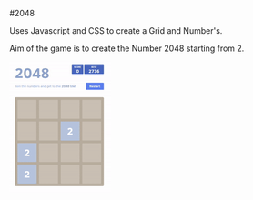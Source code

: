 #2048 

Uses Javascript and CSS to create a Grid and Number's. 

Aim of the game is to create the Number 2048 starting from 2.

![](2024.gif)
